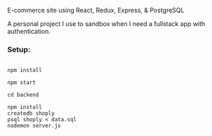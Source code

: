 E-commerce site using React, Redux, Express, &amp; PostgreSQL

A personal project I use to sandbox when I need a fullstack app with authentication.


### Setup:
```cd frontend

npm install

npm start

cd backend

npm install
createdb shoply
psql shoply < data.sql
nodemon server.js
```
